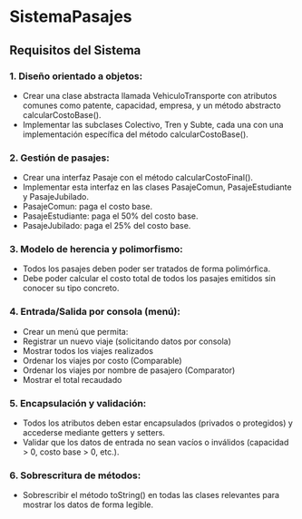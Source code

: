 # SistemaPasajes

## Requisitos del Sistema
### 1. Diseño orientado a objetos:
  - Crear una clase abstracta llamada VehiculoTransporte con atributos comunes como
    patente, capacidad, empresa, y un método abstracto calcularCostoBase().
  - Implementar las subclases Colectivo, Tren y Subte, cada una con una implementación
    específica del método calcularCostoBase().
### 2. Gestión de pasajes:
  - Crear una interfaz Pasaje con el método calcularCostoFinal().
  - Implementar esta interfaz en las clases PasajeComun, PasajeEstudiante y
    PasajeJubilado.
  - PasajeComun: paga el costo base.
  - PasajeEstudiante: paga el 50% del costo base.
  - PasajeJubilado: paga el 25% del costo base.
### 3. Modelo de herencia y polimorfismo:
  - Todos los pasajes deben poder ser tratados de forma polimórfica.
  - Debe poder calcular el costo total de todos los pasajes emitidos sin conocer su tipo
    concreto.
### 4. Entrada/Salida por consola (menú):
  - Crear un menú que permita:
  - Registrar un nuevo viaje (solicitando datos por consola)
  - Mostrar todos los viajes realizados
  - Ordenar los viajes por costo (Comparable)
  - Ordenar los viajes por nombre de pasajero (Comparator)
  - Mostrar el total recaudado
### 5. Encapsulación y validación:
  - Todos los atributos deben estar encapsulados (privados o protegidos) y accederse
    mediante getters y setters.
  - Validar que los datos de entrada no sean vacíos o inválidos (capacidad > 0, costo base >
    0, etc.).
### 6. Sobrescritura de métodos:
  - Sobrescribir el método toString() en todas las clases relevantes para mostrar los datos
    de forma legible.
